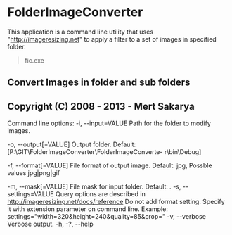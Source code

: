 FolderImageConverter
==============================

This application is a command line utility that uses "http://imageresizing.net" to apply a filter 
to a set of images in specified folder.

> fic.exe

Convert Images in folder and sub folders
----------------------------------------
Copyright (C) 2008 - 2013 - Mert Sakarya
----------------------------------------

Command line options:
  -i, --input=VALUE          Path for the folder to modify images.

  -o, --output[=VALUE]       Output folder.
                               Default:
                               [P:\GIT\FolderImageConverter\FolderImageConverte-
                               r\bin\Debug]

  -f, --format[=VALUE]       File format of output image.
                               Default: jpg, Possble values jpg|png|gif

  -m, --mask[=VALUE]         File mask for input folder.
                               Default: *.*
  -s, --settings=VALUE       Query options are described in
                               http://imageresizing.net/docs/reference
                               Do not add format setting. Specify it with
                               extension parameter on command line.
                               Example:
                               settings="width=320&height=240&quality=85&crop="
  -v, --verbose              Verbose output.
  -h, -?, --help